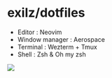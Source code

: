 # exilz/dotfiles

- Editor : Neovim
- Window manager : Aerospace
- Terminal : Wezterm + Tmux
- Shell : Zsh & Oh my zsh

![](https://i.imgur.com/6j1lKrV.jpeg)
